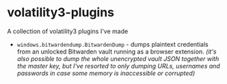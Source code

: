 # volatility3-plugins
A collection of volatility3 plugins I've made

- `windows.bitwardendump.BitwardenDump` - dumps plaintext credentials from an unlocked Bitwarden vault running as a browser extension. *(it's also possible to dump the whole unencrypted vault JSON together with the master key, but I've resorted to only dumping URLs, usernames and passwords in case some memory is inaccessible or corrupted)*
